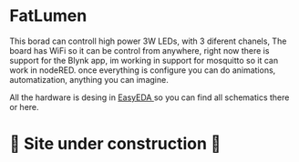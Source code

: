# FatLumen

This borad can controll high power 3W LEDs, with 3 diferent chanels, The board has WiFi so it can be control from anywhere, right now there is support for the Blynk app, im working in support for mosquitto so it can work in nodeRED.
once everything is configure you can do animations, automatization, anything you can imagine.

All the hardware is desing in <a href="https://easyeda.com/diegozalez/3a-led"> EasyEDA </a> so you can find all schematics there or here.

<h1>🚧 Site under construction 🚧</h1>
